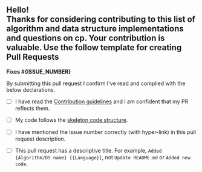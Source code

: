 **Hello!**  
Thanks for considering contributing to this list of algorithm and data structure implementations and questions on cp.
Your contribution is valuable. Use the follow template for creating Pull Requests
---

**Fixes #{ISSUE_NUMBER}**

By submitting this pull request I confirm I've read and complied with the below declarations.

-   [ ] I have read the [Contribution guidelines](https://github.com/FOSS-UCSC/FOSSALGO/blob/master/CONTRIBUTING.md) 
and I am confident that my PR reflects them.

-   [ ] My code follows the [skeleton code structure](https://github.com/FOSS-UCSC/FOSSALGO/blob/master/CONTRIBUTING.md#sample).

-   [ ] I have mentioned the issue number correctly (with hyper-link) in this pull request description.

-   [ ] This pull request has a descriptive title. 
For example, `Added {Algorithm/DS name} [{Language}]`, not `Update README.md` or `Added new code`.

